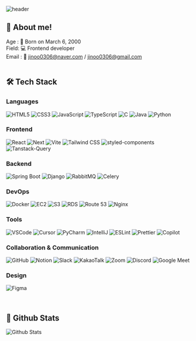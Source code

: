 ![header](https://capsule-render.vercel.app/api?type=venom&height=250&text=I'm%20Jinoo&fontSize=75&color=0:d9f1f1,100:d1c4e9&section=header&fontColor=1e1e1e&stroke=b678c4)

## 🧷 About me!
Age : 🐲 Born on March 6, 2000 <br/>
Field: 💻 Frontend developer<br/>
Email : 📧 jinoo0306@naver.com / jinoo0306@gmail.com <br/>
<br/>

## 🛠️ Tech Stack

### Languages
![HTML5](https://img.shields.io/badge/-HTML5-F05032?style=for-the-badge&logo=html5&logoColor=fff)
![CSS3](https://img.shields.io/badge/-CSS3-1572B6?style=for-the-badge&logo=css3&logoColor=white)
![JavaScript](https://img.shields.io/badge/-JavaScript-F7DF1E?style=for-the-badge&logo=javascript&logoColor=black)
![TypeScript](https://img.shields.io/badge/-TypeScript-3178C6?style=for-the-badge&logo=typescript&logoColor=white)
![C](https://img.shields.io/badge/-C-00599C?style=for-the-badge&logo=c&logoColor=white)
![Java](https://img.shields.io/badge/-Java-007396?style=for-the-badge&logo=java&logoColor=white)
![Python](https://img.shields.io/badge/-Python-3776AB?style=for-the-badge&logo=python&logoColor=white)

### Frontend
![React](https://img.shields.io/badge/-React-61DAFB?style=for-the-badge&logo=react&logoColor=black)
![Next](https://img.shields.io/badge/-Next-000000?style=for-the-badge&logo=next.js&logoColor=white)
![Vite](https://img.shields.io/badge/-Vite-646CFF?style=for-the-badge&logo=vite&logoColor=white)
![Tailwind CSS](https://img.shields.io/badge/-Tailwind_CSS-38B2AC?style=for-the-badge&logo=tailwind-css&logoColor=white)
![styled-components](https://img.shields.io/badge/-styled_components-DB7093?style=for-the-badge&logo=styled-components&logoColor=white)
![Tanstack-Query](https://img.shields.io/badge/-Tanstack_Query-FF4154?style=for-the-badge&logo=react-query&logoColor=white)

### Backend
![Spring Boot](https://img.shields.io/badge/-Spring_Boot-6DB33F?style=for-the-badge&logo=spring-boot&logoColor=white)
![Django](https://img.shields.io/badge/-Django-092E20?style=for-the-badge&logo=django&logoColor=white)
![RabbitMQ](https://img.shields.io/badge/-RabbitMQ-FF6600?style=for-the-badge&logo=rabbitmq&logoColor=white)
![Celery](https://img.shields.io/badge/-Celery-37814A?style=for-the-badge&logo=celery&logoColor=white)

### DevOps
![Docker](https://img.shields.io/badge/Docker-2496ED?style=for-the-badge&logo=docker&logoColor=white)
![EC2](https://img.shields.io/badge/Amazon%20EC2-FF9900?style=for-the-badge&logo=amazon-ec2&logoColor=white)
![S3](https://img.shields.io/badge/Amazon%20S3-569A31?style=for-the-badge&logo=amazon-s3&logoColor=white)
![RDS](https://img.shields.io/badge/Amazon%20RDS-527FFF?style=for-the-badge&logo=amazon-rds&logoColor=white)
![Route 53](https://img.shields.io/badge/Amazon%20Route%2053-232F3E?style=for-the-badge&logo=amazon-route53&logoColor=white)
![Nginx](https://img.shields.io/badge/Nginx-269539?style=for-the-badge&logo=nginx&logoColor=white)

### Tools
![VSCode](https://img.shields.io/badge/-VSCode-007ACC?style=for-the-badge&logo=visual-studio-code&logoColor=white)
![Cursor](https://img.shields.io/badge/-Cursor-000000?style=for-the-badge&logo=visual-studio-code&logoColor=white)
![PyCharm](https://img.shields.io/badge/-PyCharm-000000?style=for-the-badge&logo=pycharm&logoColor=white)
![IntelliJ](https://img.shields.io/badge/-IntelliJ-F22E76?style=for-the-badge&logo=intellij-idea&logoColor=black)
![ESLint](https://img.shields.io/badge/-ESLint-4B32C3?style=for-the-badge&logo=eslint&logoColor=white)
![Prettier](https://img.shields.io/badge/-Prettier-F7B93E?style=for-the-badge&logo=prettier&logoColor=white)
![Copilot](https://img.shields.io/badge/-Copilot-181717?style=for-the-badge&logo=github&logoColor=white)

### Collaboration & Communication
![GitHub](https://img.shields.io/badge/-GitHub-181717?style=for-the-badge&logo=github&logoColor=white)
![Notion](https://img.shields.io/badge/-Notion-ffffff?style=for-the-badge&logo=notion&logoColor=black)
![Slack](https://img.shields.io/badge/-Slack-4A154B?style=for-the-badge&logo=slack&logoColor=white)
![KakaoTalk](https://img.shields.io/badge/-KakaoTalk-fae300?style=for-the-badge&logo=kakaotalk&logoColor=black)
![Zoom](https://img.shields.io/badge/-Zoom-2D8CFF?style=for-the-badge&logo=zoom&logoColor=white)
![Discord](https://img.shields.io/badge/-Discord-5865F2?style=for-the-badge&logo=discord&logoColor=white)
![Google Meet](https://img.shields.io/badge/-Google_Meet-00897B?style=for-the-badge&logo=google-meet&logoColor=white)

### Design
![Figma](https://img.shields.io/badge/-Figma-F24E1E?style=for-the-badge&logo=figma&logoColor=white)

<br/>

## 👻 Github Stats
![Github Stats](https://github-readme-stats.vercel.app/api?username=jinoo0306&show_icons=true&theme=buefy)

<br/>
